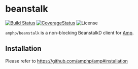 # beanstalk

[![Build Status](https://img.shields.io/travis/amphp/beanstalk/master.svg?style=flat-square)](https://travis-ci.org/amphp/beanstalkd)
[![CoverageStatus](https://img.shields.io/coveralls/amphp/beanstalk/master.svg?style=flat-square)](https://coveralls.io/github/amphp/beanstalkd?branch=master)
![License](https://img.shields.io/badge/license-MIT-blue.svg?style=flat-square)

`amphp/beanstalk` is a non-blocking BeanstalkD client for [Amp](https://github.com/amphp/amp).

## Installation

Please refer to https://github.com/amphp/amp#installation



